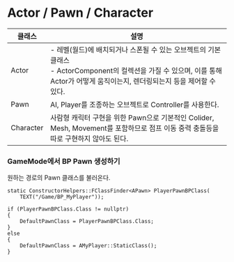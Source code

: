 # Actor / Pawn / Character
|클래스|설명|
|-|-|
|Actor|- 레벨(월드)에 배치되거나 스폰될 수 있는 오브젝트의 기본 클래스<br>- ActorComponent의 컬렉션을 가질 수 있으며, 이를 통해 Actor가 어떻게 움직이는지, 렌더링되는지 등을 제어할 수 있다.|
|Pawn|AI, Player를 조종하는 오브젝트로 Controller를 사용한다.|
|Character|사람형 캐릭터 구현을 위한 Pawn으로 기본적인 Colider, Mesh, Movement를 포함하므로 점프 이동 중력 충돌등을 따로 구현하지 않아도 된다.|

### GameMode에서 BP Pawn 생성하기
원하는 경로의 Pawn 클래스를 불러온다.
```
static ConstructorHelpers::FClassFinder<APawn> PlayerPawnBPClass(
	TEXT("/Game/BP_MyPlayer"));

if (PlayerPawnBPClass.Class != nullptr)
{
	DefaultPawnClass = PlayerPawnBPClass.Class;
}
else
{
	DefaultPawnClass = AMyPlayer::StaticClass();
}
```